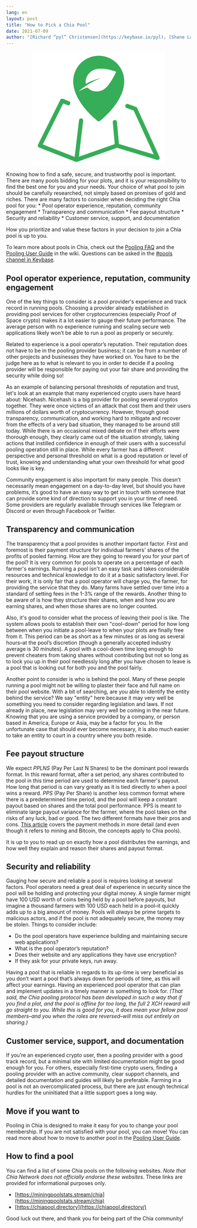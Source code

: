 ```yaml
---
lang: en
layout: post
title: "How to Pick a Chia Pool"
date: 2021-07-09
author: "[Richard “pyl” Christensen](https://keybase.io/pyl), [Shane Larsen](https://keybase.io/shaneo257), and [Roy Natian](https://www.linkedin.com/in/roynatian)"
---
```

<p align="center">
<img src="/assets/blog/finding-pool.png">
</p>
Knowing how to find a safe, secure, and trustworthy pool is important. There are many pools bidding for your plots, and it is your responsibility to find the best one for you and your needs. Your choice of what pool to join should be carefully researched, not simply based on promises of gold and riches. There are many factors to consider when deciding the right Chia pool for you:
* Pool operator experience, reputation, community engagement
* Transparency and communication
* Fee payout structure
* Security and reliability 
* Customer service, support, and documentation

How you prioritize and value these factors in your decision to join a Chia pool is up to you. 

To learn more about pools in Chia, check out the [Pooling FAQ](https://github.com/Chia-Network/chia-blockchain/wiki/Pooling-FAQ) and the [Pooling User Guide](https://github.com/Chia-Network/chia-blockchain/wiki/Pooling-User-Guide) in the wiki. Questions can be asked in the [#pools channel in Keybase](https://keybase.io/team/chia_network.public).

## Pool operator experience, reputation, community engagement

One of the key things to consider is a pool provider's experience and track record in running pools. Choosing a provider already established in providing pool services for other cryptocurrencies (especially Proof of Space crypto) makes it a lot easier to gauge their future performance. The average person with no experience running and scaling secure web applications likely won’t be able to run a pool as properly or securely. 

Related to experience is a pool operator’s reputation. Their reputation does not have to be in the pooling provider business; it can be from a number of other projects and businesses they have worked on. You have to be the judge here as to what is relevant to you in order to decide if a pooling provider will be responsible for paying out your fair share and providing the security while doing so!

As an example of balancing personal thresholds of reputation and trust, let's look at an example that many experienced crypto users have heard about: Nicehash. Nicehash is a big provider for pooling several cryptos together. They were once victims of an attack that cost them and their users millions of dollars worth of cryptocurrency. However, through good transparency, communication, and working hard to mitigate and recover from the effects of a very bad situation, they managed to be around still today. While there is an occasional mixed debate on if their efforts were thorough enough, they clearly came out of the situation strongly, taking actions that instilled confidence in enough of their users with a successful pooling operation still in place. While every farmer has a different perspective and personal threshold on what is a good reputation or level of trust, knowing and understanding what your own threshold for what good looks like is key.

Community engagement is also important for many people. This doesn’t necessarily mean engagement on a day-to-day level, but should you have problems, it’s good to have an easy way to get in touch with someone that can provide some kind of direction to support you in your time of need. Some providers are regularly available through services like Telegram or Discord or even through Facebook or Twitter.

## Transparency and communication

The transparency that a pool provides is another important factor. First and foremost is their payment structure for individual farmers' shares of the profits of pooled farming. How are they going to reward you for your part of the pool? It is very common for pools to operate on a percentage of each farmer's earnings. Running a pool isn't an easy task and takes considerable resources and technical knowledge to do it at a basic satisfactory level. For their work, it is only fair that a pool operator will charge you, the farmer, for providing the service that they do. Many farms have settled over time into a standard of setting fees in the 1-3% range of the rewards. Another thing to be aware of is how they structure their shares, when and how you are earning shares, and when those shares are no longer counted. 

Also, it's good to consider what the process of leaving their pool is like. The system allows pools to establish their own "cool-down" period for how long between when you initiate a pool-leave to when your plots are finally free from it. This period can be as short as a few minutes or as long as several hours–at the pool’s discretion (though a generally accepted industry average is 30 minutes). A pool with a cool-down time long enough to prevent cheaters from taking shares without contributing but not so long as to lock you up in their pool needlessly long after you have chosen to leave is a pool that is looking out for both you and the pool fairly.

Another point to consider is who is behind the pool. Many of these people running a pool might not be willing to plaster their face and full name on their pool website. With a bit of searching, are you able to identify the entity behind the service? We say "entity" here because it may very well be something you need to consider regarding legislation and laws. If not already in place, new legislation may very well be coming in the near future. Knowing that you are using a service provided by a company, or person based in America, Europe or Asia, may be a factor for you. In the unfortunate case that should ever become necessary, it is also much easier to take an entity to court in a country where you both reside.

## Fee payout structure

We expect _PPLNS_ (Pay Per Last N Shares) to be the dominant pool rewards format. In this reward format, after a set period, any shares contributed to the pool in this time period are used to determine each farmer's payout. How long that period is can vary greatly as it is tied directly to when a pool wins a reward. _PPS_ (Pay Per Share) is another less common format where there is a predetermined time period, and the pool will keep a constant payout based on shares and the total pool performance. PPS is meant to eliminate large payout variance for the farmer, where the pool takes on the risks of any luck, bad or good. The two different formats have their pros and cons. [This article](https://medium.com/luxor/mining-pool-payment-methods-pps-vs-pplns-ac699f44149f) covers the payment methods in more detail (and even though it refers to mining and Bitcoin, the concepts apply to Chia pools).

It is up to you to read up on exactly how a pool distributes the earnings, and how well they explain and reason their shares and payout format. 

## Security and reliability 

Gauging how secure and reliable a pool is requires looking at several factors. Pool operators need a great deal of experience in security since the pool will be holding and protecting your digital money. A single farmer might have 100 USD worth of coins being held by a pool before payouts, but imagine a thousand farmers with 100 USD each held in a pool–it quickly adds up to a big amount of money. Pools will _always_ be prime targets to malicious actors, and if the pool is not adequately secure, the money may be stolen. Things to consider include:
* Do the pool operators have experience building and maintaining secure web applications?
* What is the pool operator’s reputation? 
* Does their website and any applications they have use encryption? 
* If they ask for your private keys, run away.

Having a pool that is reliable in regards to its up-time is very beneficial as you don’t want a pool that’s always down for periods of time, as this will affect your earnings. Having an experienced pool operator that can plan and implement updates in a timely manner is something to look for. _(That said, the Chia pooling protocol has been developed in such a way that if *you* find a plot, and the pool is offline for too long, the full 2 XCH reward will go straight to you. While this is good for you, it does mean your fellow pool members–and you when the roles are reversed–will miss out entirely on sharing.)_

## Customer service, support, and documentation

If you’re an experienced crypto user, then a pooling provider with a good track record, but a minimal site with limited documentation might be good enough for you. For others, especially first-time crypto users, finding a pooling provider with an active community, clear support channels, and detailed documentation and guides will likely be preferable. Farming in a pool is not an overcomplicated process, but there are just enough technical hurdles for the uninitiated that a little support goes a long way.

## Move if you want to

Pooling in Chia is designed to make it easy for you to change your pool membership. If you are not satisfied with your pool, you can move! You can read more about how to move to another pool in the [Pooling User Guide](https://github.com/Chia-Network/chia-blockchain/wiki/Pooling-User-Guide).

## How to find a pool

You can find a list of some Chia pools on the following websites. _Note that Chia Network does not officially endorse these websites_. These links are provided for informational purposes only. 
* [https://miningpoolstats.stream/chia](https://miningpoolstats.stream/chia)
* [https://chiapool.directory](https://chiapool.directory/)

Good luck out there, and thank you for being part of the Chia community! 